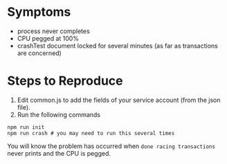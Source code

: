 # Symptoms

- process never completes
- CPU pegged at 100%
- crashTest document locked for several minutes (as far as transactions are concerned)

# Steps to Reproduce

1. Edit common.js to add the fields of your service account (from the json file).
2. Run the following commands

```
npm run init
npm run crash # you may need to run this several times
```

You will know the problem has occurred when `done racing transactions` never prints and the CPU is pegged.
